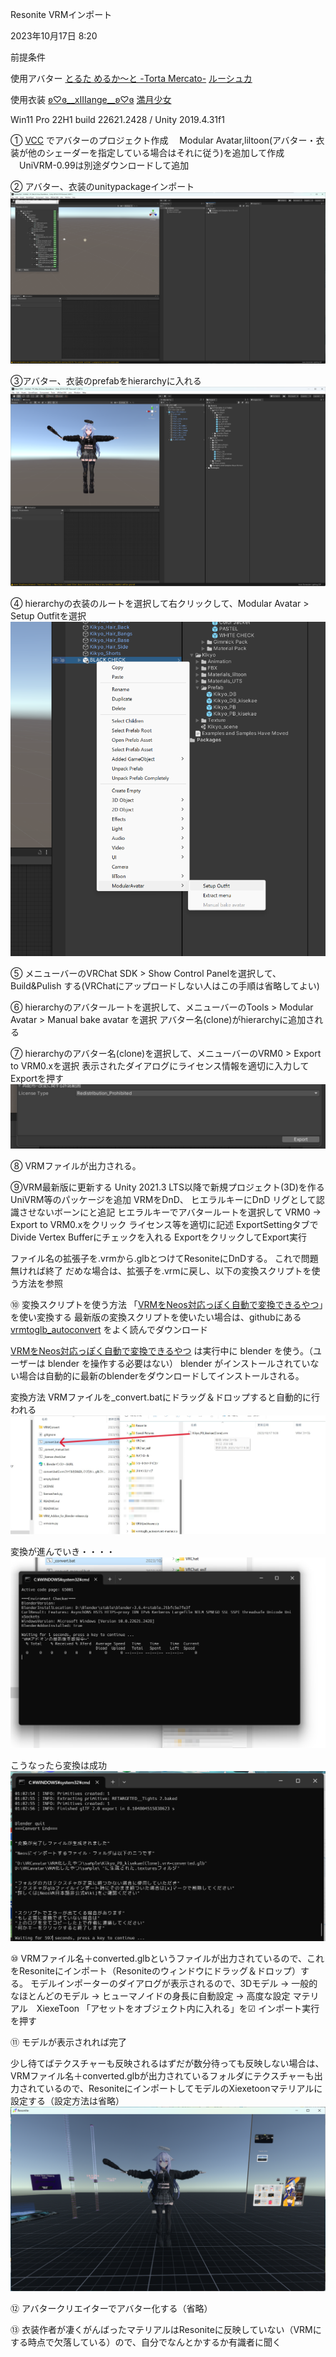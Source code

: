 Resonite VRMインポート

2023年10月17日 8:20

前提条件

使用アバター [とるた めるか～と -Torta Mercato-](https://tortamercato.booth.pm/) [ルーシュカ](https://booth.pm/ja/items/4296675)
    
使用衣装 [ʚ♡ɞ__xIIIange__ʚ♡ɞ](https://xiiiange.booth.pm/) [満月少女](https://booth.pm/ja/items/4998054)

Win11 Pro 22H1 build 22621.2428 / Unity 2019.4.31f1

➀ [VCC](https://vrchat.com/home/download) でアバターのプロジェクト作成
　Modular Avatar,liltoon(アバター・衣装が他のシェーダーを指定している場合はそれに従う)を追加して作成
　UniVRM-0.99は別途ダウンロードして追加

② アバター、衣装のunitypackageインポート
![alt_text](images/image1.png "image_tooltip")

③アバター、衣装のprefabをhierarchyに入れる
![alt_text](images/image2.png "image_tooltip")

④ hierarchyの衣装のルートを選択して右クリックして、Modular Avatar > Setup Outfitを選択
![alt_text](images/image3.png "image_tooltip")

⑤ メニューバーのVRChat SDK > Show Control Panelを選択して、Build&Pulish する(VRChatにアップロードしない人はこの手順は省略してよい)

⑥ hierarchyのアバタールートを選択して、メニューバーのTools > Modular Avatar > Manual bake avatar を選択
    アバター名(clone)がhierarchyに追加される

⑦ hierarchyのアバター名(clone)を選択して、メニューバーのVRM0 > Export to VRM0.xを選択
表示されたダイアログにライセンス情報を適切に入力してExportを押す
![alt_text](images/image4.png "image_tooltip")

⑧ VRMファイルが出力される。

⑨VRM最新版に更新する
Unity 2021.3 LTS以降で新規プロジェクト(3D)を作る
UniVRM等のパッケージを追加
VRMをDnD、
ヒエラルキーにDnD
リグとして認識させないボーンに<NOIK>と追記
ヒエラルキーでアバタールートを選択して VRM0 → Export to VRM0.xをクリック
ライセンス等を適切に記述
ExportSettingタブでDivide Vertex Bufferにチェックを入れる
ExportをクリックしてExport実行

ファイル名の拡張子を.vrmから.glbとつけてResoniteにDnDする。
これで問題無ければ終了
だめな場合は、拡張子を.vrmに戻し、以下の変換スクリプトを使う方法を参照

⑩ 変換スクリプトを使う方法
「[VRMをNeos対応っぽく自動で変換できるやつ](https://booth.pm/ja/items/4104649)」を使い変換する
最新版の変換スクリプトを使いたい場合は、githubにある [vrmtoglb_autoconvert](https://github.com/kazu0617/vrmtoglb_autoconvert) をよく読んでダウンロード

[VRMをNeos対応っぽく自動で変換できるやつ](https://booth.pm/ja/items/4104649) は実行中に blender を使う。（ユーザーは blender を操作する必要はない）
blender がインストールされていない場合は自動的に最新のblenderをダウンロードしてインストールされる。

変換方法
VRMファイルを_convert.batにドラッグ＆ドロップすると自動的に行われる
![alt_text](images/image5.png "image_tooltip")

変換が進んでいき・・・・
![alt_text](images/image6.png "image_tooltip")

こうなったら変換は成功
![alt_text](images/image7.png "image_tooltip")

⑩ VRMファイル名＋converted.glbというファイルが出力されているので、これをResoniteにインポート（Resoniteのウィンドウにドラッグ＆ドロップ）する。
モデルインポーターのダイアログが表示されるので、3Dモデル → 一般的なほとんどのモデル → ヒューマノイドの身長に自動設定 → 高度な設定
    マテリアル　XiexeToon
    「アセットをオブジェクト内に入れる」を☑
    インポート実行を押す

⑪ モデルが表示されれば完了

少し待てばテクスチャーも反映されるはずだが数分待っても反映しない場合は、VRMファイル名＋converted.glbが出力されているフォルダにテクスチャーも出力されているので、ResoniteにインポートしてモデルのXiexetoonマテリアルに設定する（設定方法は省略）
![alt_text](images/image8.png "image_tooltip")

⑫ アバタークリエイターでアバター化する（省略）

⑬ 衣装作者が凄くがんばったマテリアルはResoniteに反映していない（VRMにする時点で欠落している）ので、自分でなんとかするか有識者に聞く
